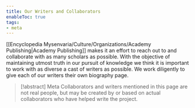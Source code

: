 ```yaml
---
title: Our Writers and Collaborators
enableToc: true
tags:
- meta
---
```


[[Encyclopedia Mysenvaria/Culture/Organizations/Academy Publishing|Academy Publishing]] makes it an effort to reach out to and collaborate with as many scholars as possible. With the objective of maintaining utmost truth in our pursuit of knowledge we think it is important to work with as diverse a cast of writers as possible. We work diligently to give each of our writers their own biography page.

> [!abstract] Meta
> Collaborators and writers mentioned in this page are not real people, but may be created by or based on actual collaborators who have helped write the project.